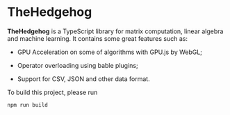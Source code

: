 # TheHedgehog
**TheHedgehog** is a TypeScript library for matrix computation, linear algebra and machine learning. It contains some great features such as:

* GPU Acceleration on some of algorithms with GPU.js by WebGL;

* Operator overloading using bable plugins;

* Support for CSV, JSON and other data format.

To build this project, please run
```
npm run build
```